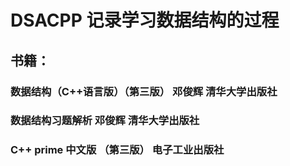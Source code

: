 # DSACPP 记录学习数据结构的过程
##  书籍：
### 数据结构（C++语言版）（第三版）    邓俊辉   清华大学出版社
### 数据结构习题解析                  邓俊辉   清华大学出版社
### C++ prime 中文版 （第三版）                电子工业出版社
